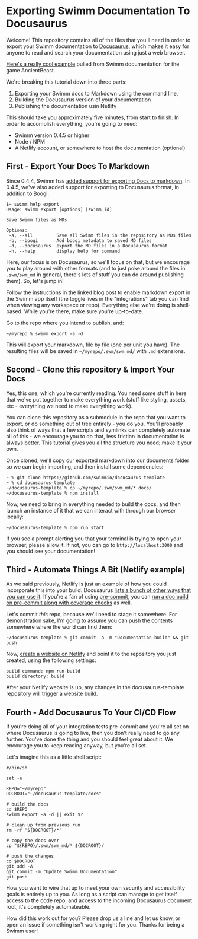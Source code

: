 # Exporting Swimm Documentation To Docusaurus

Welcome! This repository contains all of the files that you'll need in order to export your Swimm documentation to [Docusaurus](https://docusaurus.io/), which makes it easy for anyone to read and search your documentation using just a web browser.

[Here's a really cool example](https://relaxed-franklin-0b4004.netlify.app/) pulled from Swimm documentation for the game AncientBeast.

We're breaking this tutorial down into three parts:

 1. Exporting your Swimm docs to Markdown using the command line,
 2. Building the Docusaurus version of your documentation
 3. Publishing the documentation usin Netlify

This should take you approximately five minutes, from start to finish. In order to accomplish everything, you're going to need:

 - Swimm version 0.4.5 or higher
 - Node / NPM
 - A Netlify account, or somewhere to host the documentation (optional)

 ## First - Export Your Docs To Markdown

 Since 0.4.4, Swimm has [added support for exporting Docs to markdown](https://swimm.io/blog/release-notes-dive-into-0-4-4/). In 0.4.5, we've also added support for exporting to Docusaurus format, in addition to Boogi:

 ```
 $~ swimm help export
Usage: swimm export [options] [swimm_id]

Save Swimm files as MDs

Options:
  -a, --all         Save all Swimm files in the repository as MDs files
  -b, --boogi       Add boogi metadata to saved MD files
  -d, --docusaurus  export the MD files in a Docusaurus format
  -h, --help        display help for command
  ```

Here, our focus is on Docusaurus, so we'll focus on that, but we encourage you to play around with other formats (and to just poke around the files in `.swm/swm_md` in general, there's lots of stuff you can do around publishing them). So, let's jump in!

Follow the instructions in the linked blog post to enable markdown export in the Swimm app itself (the toggle lives in the "integrations" tab you can find when viewing any workspace or repo). Everything else we're doing is shell-based. While you're there, make sure you're up-to-date.

Go to the repo where you intend to publish, and:

```
~/myrepo % swimm export -a -d
```

This will export your markdown, file by file (one per unit you have). The resulting files will be saved in `~/myrepo/.swm/swm_md/` with `.md` extensions. 

## Second - Clone this repository & Import Your Docs

Yes, this one, which you're currently reading. You need some stuff in here that we've put together to make everything work (stuff like styling, assets, etc - everything we need to make everything work). 

You can clone this repository as a submodule in the repo that you want to export, or do something out of tree entirely - you do you. You'll probably also think of ways that a few scripts and symlinks can completely automate all of this - we encourage you to do that, less friction in documentation is always better. This tutorial gives you all the structure you need; make it your own. 

Once cloned, we'll copy our exported markdown into our documents folder so we can begin importing, and then install some dependencies:

```
~ % git clone https://github.com/swimmio/docusaurus-template
~ % cd docusaurus-template
~/docusaurus-template % cp ~/myrepo/.swm/swm_md/* docs/
~/docusaurus-template % npm install
```

Now, we need to bring in everything needed to build the docs, and then launch an instance of it that we can interact with through our browser locally:

```
~/docusaurus-template % npm run start
```

If you see a prompt alerting you that your terminal is trying to open your browser, please allow it. If not, you can go to `http://localhost:3000` and you should see your documentation! 

## Third - Automate Things A Bit (Netlify example)

As we said previously, Netlify is just an example of how you could incorporate this into your build. Docusaurus [lists a bunch of other ways that you can use it](https://docusaurus.io/docs/deployment). If you're a fan of using [pre-commit](https://pre-commit.com), you can [run a doc build on pre-commit along with coverage checks](https://github.com/swimmio/pre-commit) as well. 

Let's commit _this_ repo, because we'll need to stage it somewhere. For demonstration sake, I'm going to assume you can push the contents somewhere where the world can find them:

```
~/docusaurus-template % git commit -a -m "Documentation build" && git push
```

Now, [create a website on Netlify](https://app.netlify.com/start) and point it to the repository you just created, using the following settings:

```
build command: npm run build
build directory: build
```

After your Netlify website is up, any changes in the docusaurus-template repository will trigger a website build.

## Fourth - Add Docusaurus To Your CI/CD Flow

If you're doing all of your integration tests pre-commit and you're all set on where Docusaurus is going to live, then you don't really need to go any further. You've done the thing and you should feel great about it. We encourage you to keep reading anyway, but you're all set.

Let's imagine this as a little shell script:

```
#/bin/sh

set -e

REPO="~/myrepo"
DOCROOT="~/docusaurus-template/docs"

# build the docs
cd $REPO
swimm export -a -d || exit $?

# clean up from previous run
rm -rf "${DOCROOT}/*"

# copy the docs over
cp "${REPO}/.swm/swm_md/* ${DOCROOT}/

# push the changes
cd $DOCROOT
git add -A
git commit -m "Update Swimm Documentation"
git push
```

How you want to wire that up to meet your own security and accessibility goals is entirely up to you. As long as a script can manage to get itself access to the code repo, and access to the incoming Docusaurus document root, it's completely automateable.

How did this work out for you? Please drop us a line and let us know, or open an issue if something isn't working right for you. Thanks for being a Swimm user!
